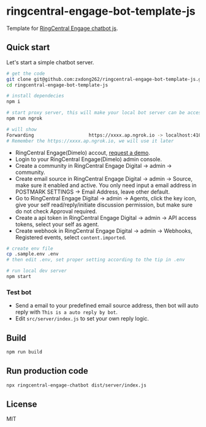 # ringcentral-engage-bot-template-js

Template for [RingCentral Engage chatbot js](https://github.com/zxdong262/ringcentral-engage-chatbot-js).

## Quick start

Let's start a simple chatbot server.

```bash
# get the code
git clone git@github.com:zxdong262/ringcentral-engage-bot-template-js.git
cd ringcentral-engage-bot-template-js

# install dependecies
npm i

# start proxy server, this will make your local bot server can be accessed by RingCentral service
npm run ngrok

# will show
Forwarding                    https://xxxx.ap.ngrok.io -> localhost:4100
# Remember the https://xxxx.ap.ngrok.io, we will use it later
```

- RingCentral Engage(Dimelo) accout, [request a demo](http://site.dimelo.com/en/demo#schedule-demo).
- Login to your RingCentral Engage(Dimelo) admin console.
- Create a community in RingCentral Engage Digital -> admin -> community.
- Create email source in RingCentral Engage Digital -> admin -> Source, make sure it enabled and active. You only need input a email address in POSTMARK SETTINGS -> Email Address, leave other default.
- Go to RingCentral Engage Digital -> admin -> Agents, click the key icon, give your self read/reply/initiate discussion permission, but make sure do not check Approval required.
- Create a api token in RingCentral Engage Digital -> admin -> API access tokens, select your self as agent.
- Create webhook in RingCentral Engage Digital -> admin -> Webhooks, Registered events, select `content.imported`.

```bash
# create env file
cp .sample.env .env
# then edit .env, set proper setting according to the tip in .env

# run local dev server
npm start

```

### Test bot

- Send a email to your predefined email source address, then bot will auto reply with `This is a auto reply by bot`.
- Edit `src/server/index.js` to set your own reply logic.

## Build

```bash
npm run build
```

## Run production code

```bash
npx ringcentral-engage-chatbot dist/server/index.js
```

## License

MIT
